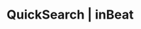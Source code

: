 ---
title: QuickSearch | inBeat
description: >-
  inBeat allows you to export campaigns in bulk, so that you can save numerous hours browsing through Instagram.
pagetitle: QuickSearch
palette: green
header:
  title: Fastest influencer search tool
  subtitle: Instantly browse our database of millions of TikTok & Instagram influencers.
  image: /images/features-quicksearch.png
  cta:
      text: <span>Try it now</span> &#8212 it's free
      link: https://app.inbeat.co/get-started
sections:
  - title: Search engine with filtering
    image: /images/features-quicksearch-searchenginewithfiltering.png
    points:
    - title: Advanced filters
      text: You can filter by sex, location, language, follower count, engagement rate & more. 
    - title: Powerful search engine
      text: The QuickSearch works like search engine for influencers. Tweak it to find the perfect creators.
  - title: Create lists for export
    image: /images/features-quicksearch-createlistsforexport.png
    points:
    - title: Go in depth
      text: Carefully go through each influencer and add them one by one to your list. 
    - title: Bulk select 
      text: In a hurry? Build lists of hundreds of influencers in seconds with Bulk Select. 
whatwedo:
  title: Detailed Influencer statistics & analytics
  text: Our built-in influencer analytics tool allows you to know exactly who you’re working with. Gain insight on general Influencer performance & their past collaborations.
  video: influencer-statistics 
  cta:
    link: https://app.inbeat.co/get-started
    text: Try it now — it's free
---